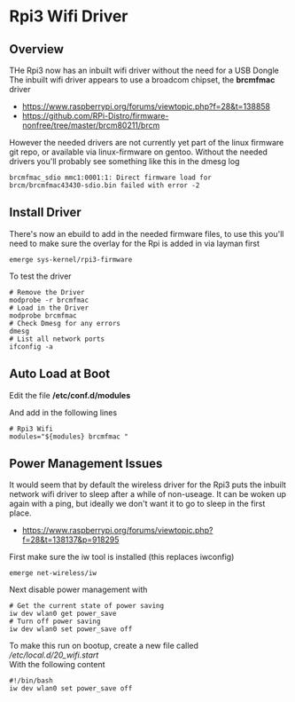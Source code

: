 # Rpi3 Wifi Driver

## Overview

THe Rpi3 now has an inbuilt wifi driver without the need for a USB Dongle <br>
The inbuilt wifi driver appears to use a broadcom chipset, the **brcmfmac** driver

  * https://www.raspberrypi.org/forums/viewtopic.php?f=28&t=138858
  * https://github.com/RPi-Distro/firmware-nonfree/tree/master/brcm80211/brcm

However the needed drivers are not currently yet part of the linux firmware git repo, or available via linux-firmware on gentoo.
Without the needed drivers you'll probably see something like this in the dmesg log

```
brcmfmac_sdio mmc1:0001:1: Direct firmware load for brcm/brcmfmac43430-sdio.bin failed with error -2
```

## Install Driver

There's now an ebuild to add in the needed firmware files, to use this you'll need to make sure the overlay for the Rpi is added in via layman first

```
emerge sys-kernel/rpi3-firmware
```

To test the driver
```
# Remove the Driver
modprobe -r brcmfmac
# Load in the Driver
modprobe brcmfmac
# Check Dmesg for any errors
dmesg
# List all network ports
ifconfig -a
```

## Auto Load at Boot

Edit the file **/etc/conf.d/modules**

And add in the following lines
```
# Rpi3 Wifi
modules="${modules} brcmfmac "
```

## Power Management Issues

It would seem that by default the wireless driver for the Rpi3 puts the inbuilt network wifi driver to sleep
after a while of non-useage. It can be woken up again with a ping, but ideally we don't want it to go to sleep in the first place.

  * <https://www.raspberrypi.org/forums/viewtopic.php?f=28&t=138137&p=918295>

First make sure the iw tool is installed (this replaces iwconfig)
```
emerge net-wireless/iw
```

Next disable power management with
```
# Get the current state of power saving
iw dev wlan0 get power_save
# Turn off power saving
iw dev wlan0 set power_save off
```

To make this run on bootup, create a new file called */etc/local.d/20_wifi.start* <br>
With the following content

```
#!/bin/bash
iw dev wlan0 set power_save off
```